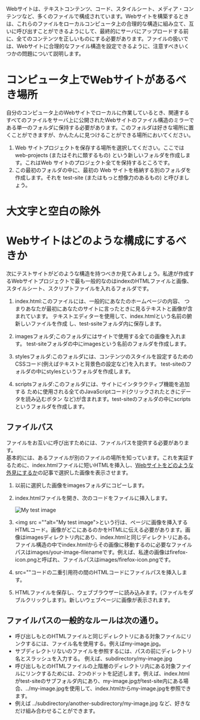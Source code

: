 Webサイトは、テキストコンテンツ、コード、スタイルシート、メディア・コンテンツなど、多くのファイルで構成されています。Webサイトを構築するときは、これらのファイルをローカルコンピュータ上の合理的な構造に組み立て、互いに呼び出すことができるようにして、最終的にサーバにアップロードする前に、全てのコンテンツを正しいものにする必要があります。ファイルの扱いでは、Webサイトに合理的なファイル構造を設定できるように、注意すべきいくつかの問題について説明します。  


# コンピュータ上でWebサイトがあるべき場所

自分のコンピュータ上のWebサイトでローカルに作業しているとき、関連するすべてのファイルをサーバ上に公開されたWebサイトのファイル構造のミラーである単一のフォルダに保持する必要があります。このフォルダは好きな場所に置くことができますが、かんたんに見つけることができる場所においてください。
1. Web サイトプロジェクトを保存する場所を選択してください。ここでは web-projects (またはそれに類するもの) という新しいフォルダを作成します。これはWeb サイトのプロジェクト全てを保持するところです。
1. この最初のフォルダの中に、最初の Web サイトを格納する別のフォルダを作成します。それを test-site (またはもっと想像力のあるもの) と呼びましょう。

# 大文字と空白の除外
# Webサイトはどのような構成にするべきか
次にテストサイトがどのような構造を持つべきか見てみましょう。私達が作成するWebサイトプロジェクトで最も一般的なのはindexのHTMLファイルと画像、スタイルシート、スクリプトファイルを入れるフォルダです。
1. index.html:このファイルには、一般的にあなたのホームページの内容、
つまりあなたが最初にあなたのサイトに言ったときに見るテキストと画像が含まれています。
テキストエディターを使用して、index.htmlという名前の腑新しいファイルを作成
し、test-ssiteフォルダ内に保存します。

2. imagesフォルダ;このフォルダにはサイトで使用する全ての画像を入れます。
test-siteフォルダの中にimagesという名前のフォルダを作成します。
3. stylesフォルダ:このフォルダには、コンテンツのスタイルを設定するための
CSSコード(例えばテキストと背景色の設定など)を入れます。
test-siteのフォルダの中にstylesというフォルダを作成します。
4. scriptsフォルダ:このフォルダには、サイトにインタラクティブ機能を追加する
ために使用される全てのJavaScriptコード(クリックされたときにデータを読み込むボタン
など)が含まれます。test-siteのフォルダの中にscriptsというフォルダを作成します。

## ファイルパス
ファイルをお互いに呼び出すためには、ファイルパスを提供する必要があります。  
基本的には、あるファイルが別のファイルの場所を知っています。これを実証するために、index.htmlファイルに短いHTMLを挿入し、[Webサイトをどのような外見にするか](https://developer.mozilla.org/ja/docs/Learn/Getting_started_with_the_web/What_will_your_website_look_like)の記事で選択した画像を表示させます。
1. 以前に選択した画像をimagesフォルダにコピーします。
2. index.htmlファイルを開き、次のコードをファイルに挿入します。

    <!DOCTYPE html>
    <html>
        <head>
            <meta charset="utf-8">
            <title>Mytest page</title>
        </head>
        <body>
        <img src = "" alt = "My test image">
        </body>
    </html>
3. <img src =""alt="My test image">という行は、ページに画像を挿入するHTMLコード。画像がどこにあるのかをHTMLに伝える必要があります。画像はimagesディレクトリ内にあり、index.htmlと同じディレクトリにある。
ファイル構造の中でindex.htmlからその画像に移動するのに必要なファイルパスはimages/your-image-filenameです。例えば、私達の画像はfirefox-icon.pngと呼ばれ、ファイルパスはimages/firefox-icon.pngです。
4. src=""コードの二重引用符の間のHTMLコードにファイルパスを挿入します。
5. HTMLファイルを保存し、ウェブブラウザーに読み込みます。(ファイルをダブルクリックします)。新しいウェブページに画像が表示されます。

## ファイルパスの一般的なルールは次の通り。
- 呼び出しもとのHTMLファイルと同じディレクトリにある対象ファイルにリンクするには、ファイル名を使用する。例えばmy-image.jpg。
- サブディレクトリないのファイルを参照するには、パスの前にディレクトリ名とスラッシュを入力する。
例えば、subdirectory/my-image.jpg
- 呼び出しもとのHTMLファイルの上階層のディレクトリ内にある対象ファイルにリンクするためには、2つのドットを記述します。例えば、index.htmlがtest-siteのサブフォルダ内にあり、my-image.jpgがtest-site内にある場合、../my-image.jpgを使用して、index.htmlからmy-image.jpgを参照できます。
- 例えば ../subdirectory/another-subdirectory/my-image.jpg など、好きなだけ組み合わせることができます。
